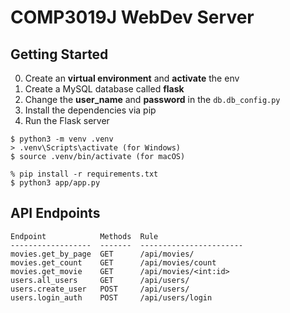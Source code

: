 # COMP3019J WebDev Server

## Getting Started

0. Create an **virtual environment** and **activate** the env
1. Create a MySQL database called **flask**
2. Change the **user_name** and **password** in the `db.db_config.py`
3. Install the dependencies via pip
4. Run the Flask server

```shell
$ python3 -m venv .venv
> .venv\Scripts\activate (for Windows)
$ source .venv/bin/activate (for macOS)
```

```shell
% pip install -r requirements.txt
$ python3 app/app.py
```

## API Endpoints

```
Endpoint            Methods  Rule
------------------  -------  -----------------------
movies.get_by_page  GET      /api/movies/
movies.get_count    GET      /api/movies/count
movies.get_movie    GET      /api/movies/<int:id>
users.all_users     GET      /api/users/
users.create_user   POST     /api/users/
users.login_auth    POST     /api/users/login
```
